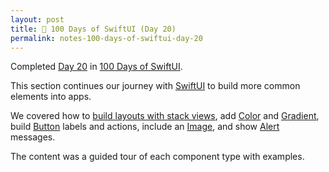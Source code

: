 ```yaml
---
layout: post
title: 📔 100 Days of SwiftUI (Day 20)
permalink: notes-100-days-of-swiftui-day-20
---
```


Completed [Day 20](https://www.hackingwithswift.com/100/swiftui/17) in [100 Days of SwiftUI](https://www.hackingwithswift.com/100/swiftui).

This section continues our journey with [SwiftUI](https://developer.apple.com/documentation/swiftui) to build more common elements into apps.

We covered how to [build layouts with stack views](https://developer.apple.com/documentation/swiftui/building-layouts-with-stack-views), add [Color](https://developer.apple.com/documentation/swiftui/color) and [Gradient](https://developer.apple.com/documentation/swiftui/gradient), build [Button](https://developer.apple.com/documentation/swiftui/button) labels and actions, include an [Image](https://developer.apple.com/documentation/swiftui/image), and show [Alert](https://developer.apple.com/documentation/swiftui/view/alert(_:ispresented:presenting:actions:message:)-8584l) messages.

The content was a guided tour of each component type with examples.
